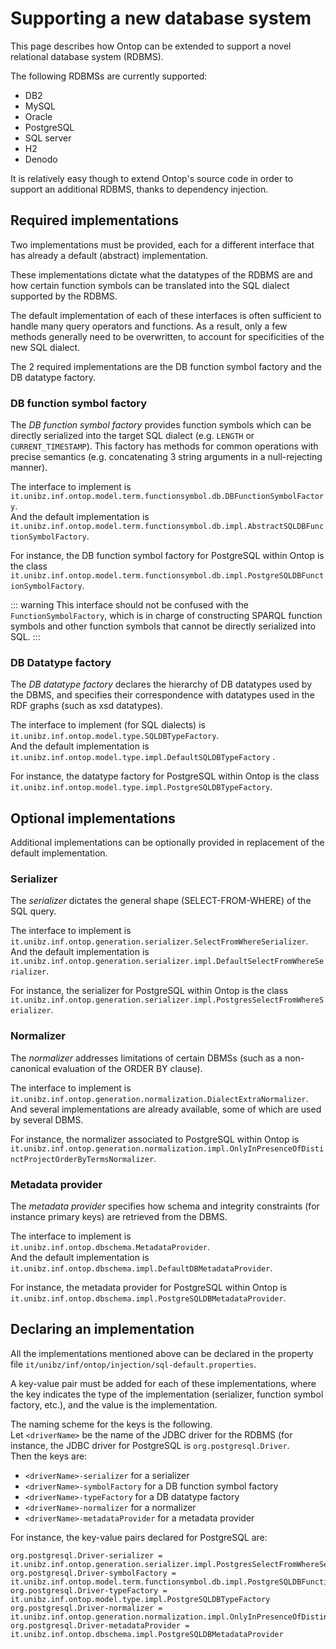 # Supporting a new database system


This page describes how Ontop can be extended to support a novel relational database system (RDBMS).

The following RDBMSs are currently supported:

* DB2
* MySQL
* Oracle
* PostgreSQL
* SQL server
* H2
* Denodo

It is relatively easy though to extend Ontop's source code in order to support an additional RDBMS, thanks to dependency injection.

## Required implementations

Two implementations must be provided, each for a different interface that has already a default (abstract) implementation.

These implementations dictate what the datatypes of the RDBMS are and how certain function symbols can be translated into the SQL dialect supported by the RDBMS.

The default implementation of each of these interfaces is often sufficient to handle many query operators and functions.  As a result, only a few methods generally need to be overwritten,
to account for specificities of the new SQL dialect. 

The 2 required implementations are the DB function symbol factory and the DB datatype factory.

### DB function symbol factory 

The *DB function symbol factory* provides function symbols 
which can be directly serialized into the target SQL dialect (e.g. `LENGTH` or `CURRENT_TIMESTAMP`). This factory has methods for common operations with precise semantics (e.g. concatenating 3 string arguments in a null-rejecting manner). 

The interface to implement is `it.unibz.inf.ontop.model.term.functionsymbol.db.DBFunctionSymbolFactory`.  
And the default implementation is `it.unibz.inf.ontop.model.term.functionsymbol.db.impl.AbstractSQLDBFunctionSymbolFactory`.  

For instance, the DB function symbol factory for PostgreSQL within Ontop is the class `it.unibz.inf.ontop.model.term.functionsymbol.db.impl.PostgreSQLDBFunctionSymbolFactory`.

::: warning
This interface should not be confused with the ```FunctionSymbolFactory```, which is in charge of constructing
SPARQL function symbols and other function symbols that cannot be directly serialized into SQL.
:::

### DB Datatype factory 

The *DB datatype factory* declares the hierarchy of DB datatypes used by the DBMS, and specifies their correspondence with datatypes used in the RDF graphs (such as xsd datatypes).  

The interface to implement (for SQL dialects) is `it.unibz.inf.ontop.model.type.SQLDBTypeFactory`.  
And the default implementation is `it.unibz.inf.ontop.model.type.impl.DefaultSQLDBTypeFactory` .  

For instance, the datatype factory for PostgreSQL within Ontop is the class `it.unibz.inf.ontop.model.type.impl.PostgreSQLDBTypeFactory`.

## Optional implementations

Additional implementations can be optionally provided in replacement of the default implementation.

### Serializer

The *serializer* dictates the general shape (SELECT-FROM-WHERE) of the SQL query.  

The interface to implement is `it.unibz.inf.ontop.generation.serializer.SelectFromWhereSerializer`.  
And the default implementation is `it.unibz.inf.ontop.generation.serializer.impl.DefaultSelectFromWhereSerializer`.  

For instance, the serializer for PostgreSQL within Ontop is the class `it.unibz.inf.ontop.generation.serializer.impl.PostgresSelectFromWhereSerializer`.

### Normalizer

The *normalizer* addresses limitations of certain DBMSs (such as a non-canonical evaluation of the ORDER BY clause).  

The interface to implement is `it.unibz.inf.ontop.generation.normalization.DialectExtraNormalizer`.  
And several implementations are already available, some of which are used by several DBMS.  

For instance, the normalizer associated to PostgreSQL within Ontop is `it.unibz.inf.ontop.generation.normalization.impl.OnlyInPresenceOfDistinctProjectOrderByTermsNormalizer`.


### Metadata provider
The *metadata provider* specifies how schema and integrity constraints (for instance primary keys) are retrieved from the DBMS.  

The interface to implement is `it.unibz.inf.ontop.dbschema.MetadataProvider`.  
And the default implementation is `it.unibz.inf.ontop.dbschema.impl.DefaultDBMetadataProvider`.  

For instance, the metadata provider for PostgreSQL within Ontop is `it.unibz.inf.ontop.dbschema.impl.PostgreSQLDBMetadataProvider`.


## Declaring an implementation
All the implementations mentioned above can be declared in the property file
`it/unibz/inf/ontop/injection/sql-default.properties`.

A key-value pair must be added for each of these implementations, where the key indicates the type of the implementation (serializer, function symbol factory, etc.), and the value is the implementation.

The naming scheme for the keys is the following.  
Let `<driverName>` be the name of the JDBC driver for the RDBMS (for instance, the JDBC driver for PostgreSQL is `org.postgresql.Driver`.  
Then the keys are:

* `<driverName>-serializer` for a serializer
* `<driverName>-symbolFactory` for a DB function symbol factory
* `<driverName>-typeFactory` for a DB datatype factory
* `<driverName>-normalizer` for a normalizer
* `<driverName>-metadataProvider` for a metadata provider

For instance, the key-value pairs declared for PostgreSQL are:
```properties
org.postgresql.Driver-serializer = it.unibz.inf.ontop.generation.serializer.impl.PostgresSelectFromWhereSerializer
org.postgresql.Driver-symbolFactory = it.unibz.inf.ontop.model.term.functionsymbol.db.impl.PostgreSQLDBFunctionSymbolFactory
org.postgresql.Driver-typeFactory = it.unibz.inf.ontop.model.type.impl.PostgreSQLDBTypeFactory
org.postgresql.Driver-normalizer = it.unibz.inf.ontop.generation.normalization.impl.OnlyInPresenceOfDistinctProjectOrderByTermsNormalizer
org.postgresql.Driver-metadataProvider = it.unibz.inf.ontop.dbschema.impl.PostgreSQLDBMetadataProvider
```
